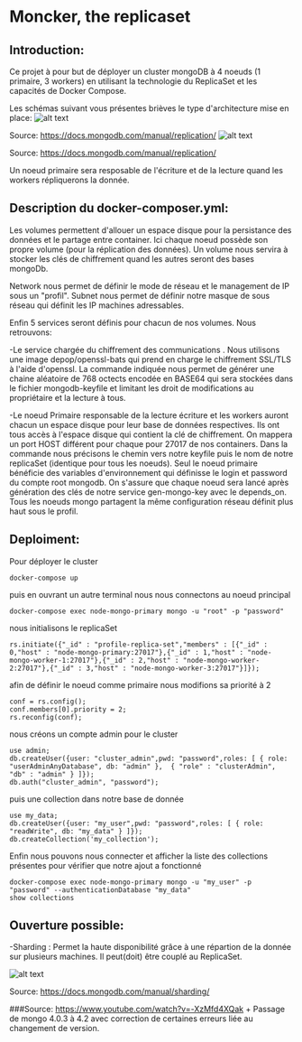 # Moncker, the replicaset

## Introduction:

Ce projet à pour but de déployer un cluster mongoDB à 4 noeuds (1 primaire, 3 workers) en utilisant la technologie du ReplicaSet et les capacités de Docker Compose.

Les schémas suivant vous présentes brièves le type d'architecture mise en place:
![alt text](https://docs.mongodb.com/manual/_images/replica-set-read-write-operations-primary.bakedsvg.svg)

Source: https://docs.mongodb.com/manual/replication/
![alt text](https://docs.mongodb.com/manual/_images/replica-set-primary-with-two-secondaries.bakedsvg.svg)

Source: https://docs.mongodb.com/manual/replication/

Un noeud primaire sera resposable de l'écriture et de la lecture quand les workers répliquerons la donnée.

## Description du docker-composer.yml:

Les volumes permettent d'allouer un espace disque pour la persistance des données et le partage entre container. Ici chaque noeud possède son propre volume (pour la réplication des données).
Un volume nous servira à stocker les clés de chiffrement quand les autres seront des bases mongoDb.

Network nous permet de définir le mode de réseau et le management de IP sous un "profil". Subnet nous permet de définir notre masque de sous réseau qui définit les IP machines adressables.

Enfin 5 services seront définis pour chacun de nos volumes. Nous retrouvons:

-Le service chargée du chiffrement des communications . Nous utilisons une image depop/openssl-bats qui prend en charge le chiffrement SSL/TLS à l'aide d'openssl.
La commande indiquée nous permet de générer une chaine aléatoire de 768 octects encodée en BASE64 qui sera stockées dans le fichier mongodb-keyfile et limitant les droit de modifications au propriétaire et la lecture à tous.

-Le noeud Primaire responsable de la lecture écriture et les workers auront chacun un espace disque pour leur base de données respectives. Ils ont tous accès à l'espace disque qui contient la clé de chiffrement. On mappera un port HOST différent pour chaque pour 27017 de nos containers. Dans la commande nous précisons le chemin vers notre keyfile puis le nom de notre replicaSet (identique pour tous les noeuds).
Seul le noeud primaire bénéficie des variables d'environnement qui définisse le login et password du compte root mongodb.
On s'assure que chaque noeud sera lancé après génération des clés de notre service gen-mongo-key avec le depends_on.
Tous les noeuds mongo partagent la même configuration réseau définit plus haut sous le profil.

## Deploiment:

Pour déployer le cluster

```
docker-compose up
```

puis en ouvrant un autre terminal nous nous connectons au noeud principal

```
docker-compose exec node-mongo-primary mongo -u "root" -p "password"
```

nous initialisons le replicaSet

```
rs.initiate({"_id" : "profile-replica-set","members" : [{"_id" : 0,"host" : "node-mongo-primary:27017"},{"_id" : 1,"host" : "node-mongo-worker-1:27017"},{"_id" : 2,"host" : "node-mongo-worker-2:27017"},{"_id" : 3,"host" : "node-mongo-worker-3:27017"}]});
```

afin de définir le noeud comme primaire nous modifions sa priorité à 2

```
conf = rs.config();
conf.members[0].priority = 2;
rs.reconfig(conf);
```

nous créons un compte admin pour le cluster

```
use admin;
db.createUser({user: "cluster_admin",pwd: "password",roles: [ { role: "userAdminAnyDatabase", db: "admin" },  { "role" : "clusterAdmin", "db" : "admin" } ]});
db.auth("cluster_admin", "password");
```

puis une collection dans notre base de donnée

```
use my_data;
db.createUser({user: "my_user",pwd: "password",roles: [ { role: "readWrite", db: "my_data" } ]});
db.createCollection('my_collection');
```

Enfin nous pouvons nous connecter et afficher la liste des collections présentes pour vérifier que notre ajout a fonctionné

```
docker-compose exec node-mongo-primary mongo -u "my_user" -p "password" --authenticationDatabase "my_data"
show collections
```

## Ouverture possible:

-Sharding : Permet la haute disponibilité grâce à une répartion de la donnée sur plusieurs machines. Il peut(doit) être couplé au ReplicaSet.

![alt text](https://docs.mongodb.com/manual/_images/sharded-cluster-production-architecture.bakedsvg.svg)

Source: https://docs.mongodb.com/manual/sharding/

###Source:
https://www.youtube.com/watch?v=-XzMfd4XQak +
Passage de mongo 4.0.3 à 4.2 avec correction de certaines erreurs liée au changement de version.

```

```
